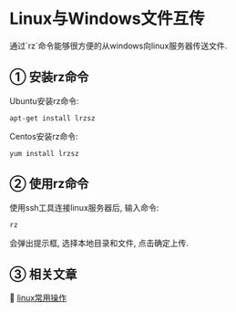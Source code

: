 Linux与Windows文件互传
===

<div class="jumbotron">
<p>通过`rz`命令能够很方便的从windows向linux服务器传送文件.  </p>  
</div>

① 安装rz命令
---

Ubuntu安装rz命令:
```
apt-get install lrzsz
```
	
Centos安装rz命令:
```
yum install lrzsz
```
	
② 使用rz命令
---

使用ssh工具连接linux服务器后, 输入命令:
```
rz
```
	
会弹出提示框, 选择本地目录和文件, 点击确定上传.


③ 相关文章
---

📖 [linux常用操作](http://localhost/article/linux/index.html)  